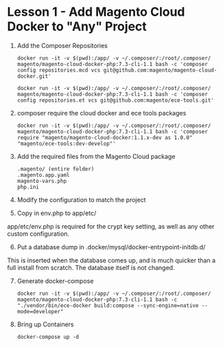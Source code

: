 # Lesson 1 - Add Magento Cloud Docker to "Any" Project

1) Add the Composer Repositories

       docker run -it -v $(pwd):/app/ -v ~/.composer/:/root/.composer/ magento/magento-cloud-docker-php:7.3-cli-1.1 bash -c 'composer config repositories.mcd vcs git@github.com:magento/magento-cloud-docker.git'

       docker run -it -v $(pwd):/app/ -v ~/.composer/:/root/.composer/ magento/magento-cloud-docker-php:7.3-cli-1.1 bash -c 'composer config repositories.et vcs git@github.com:magento/ece-tools.git'


2) composer require the cloud docker and ece tools packages

       docker run -it -v $(pwd):/app/ -v ~/.composer/:/root/.composer/ magento/magento-cloud-docker-php:7.3-cli-1.1 bash -c 'composer require "magento/magento-cloud-docker:1.1.x-dev as 1.0.0" "magento/ece-tools:dev-develop"'


3) Add the required files from the Magento Cloud package

       .magento/ (entire folder)
       .magento.app.yaml
       magento-vars.php
       php.ini

       
4) Modify the configuration to match the project


5) Copy in env.php to app/etc/

app/etc/env.php is required for the crypt key setting, as well as any other custom configuration.


6) Put a database dump in .docker/mysql/docker-entrypoint-initdb.d/

This is inserted when the database comes up, and is much quicker than a full install from scratch. The database itself is not changed.


7) Generate docker-compose

       docker run -it -v $(pwd):/app/ -v ~/.composer/:/root/.composer/ magento/magento-cloud-docker-php:7.3-cli-1.1 bash -c "./vendor/bin/ece-docker build:compose --sync-engine=native --mode=developer"


8) Bring up Containers

       docker-compose up -d